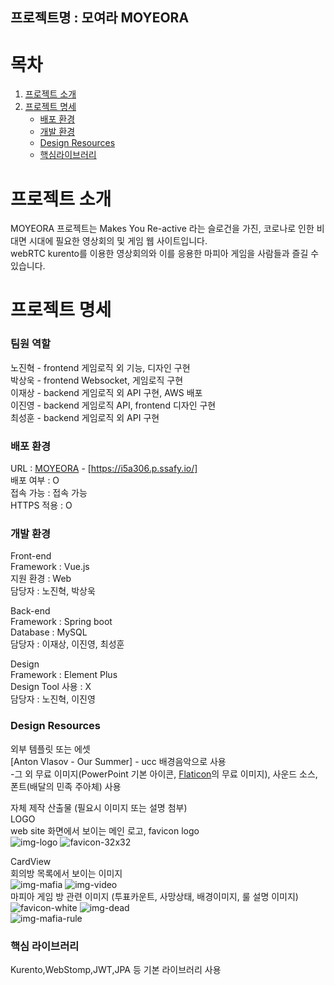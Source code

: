## 프로젝트명 : 모여라 MOYEORA   

# 목차   
1. [프로젝트 소개](#프로젝트-소개)   
2. [프로젝트 명세](#프로젝트-명세)    
    - [배포 환경](#배포-환경)   
    - [개발 환경](#개발-환경)   
    - [Design Resources](#Design-Resources)   
    - [핵심라이브러리](#핵심라이브러리)   

# 프로젝트 소개   
MOYEORA 프로젝트는 Makes You Re-active 라는 슬로건을 가진, 코로나로 인한 비대면 시대에 필요한 영상회의 및 게임 웹 사이트입니다.   
webRTC kurento를 이용한 영상회의와 이를 응용한 마피아 게임을 사람들과 즐길 수 있습니다.   
   
   


# 프로젝트 명세   

### 팀원 역할   
노진혁 - frontend 게임로직 외 기능, 디자인 구현   
박상욱 - frontend Websocket, 게임로직 구현   
이재상 - backend 게임로직 외 API 구현, AWS 배포   
이진영 - backend 게임로직 API, frontend 디자인 구현   
최성훈 - backend 게임로직 외 API 구현    

### 배포 환경   
URL : [MOYEORA](https://i5a306.p.ssafy.io/) - [https://i5a306.p.ssafy.io/]   
배포 여부 : O   
접속 가능 : 접속 가능   
HTTPS 적용 : O   




### 개발 환경   
   
Front-end   
Framework : Vue.js   
지원 환경 : Web   
담당자 : 노진혁, 박상욱   



Back-end   
Framework : Spring boot   
Database : MySQL   
담당자 : 이재상, 이진영, 최성훈   



Design   
Framework : Element Plus   
Design Tool 사용 : X   
담당자 : 노진혁, 이진영   



### Design Resources   
외부 템플릿 또는 에셋   
[Anton Vlasov - Our Summer] - ucc 배경음악으로 사용   
-그 외 무료 이미지(PowerPoint 기본 아이콘, [Flaticon](https://www.flaticon.com/)의 무료 이미지), 사운드 소스, 폰트(배달의 민족 주아체) 사용   





자체 제작 산출물 (필요시 이미지 또는 설명 첨부)   
LOGO   
web site 화면에서 보이는 메인 로고, favicon logo   
![img-logo](/uploads/e78f05acbe3b97c833352e97afc30013/img-logo.png)
![favicon-32x32](/uploads/c0de2f6a05ff94bf44597f194c379f15/favicon-32x32.png)   

CardView    
회의방 목록에서 보이는 이미지    
![img-mafia](/uploads/fb25113034f0bfe73ce5593c65c94e06/img-mafia.png)
![img-video](/uploads/e83b5668c6b411252cf47b569a569a55/img-video.png)    
마피아 게임 방 관련 이미지 (투표카운트, 사망상태, 배경이미지, 룰 설명 이미지)    
![favicon-white](/uploads/61d602921e530d1b16fe197f1419eaeb/favicon-white.png)
![img-dead](/uploads/233e9351a3a0b6434b67e888ac031690/img-dead.png)   
![img-mafia-rule](/uploads/3a030497fa17576987d3b876cf275678/img-mafia-rule.png)    
    


### 핵심 라이브러리    
Kurento,WebStomp,JWT,JPA 등 기본 라이브러리 사용    
